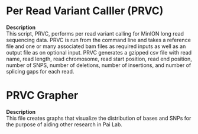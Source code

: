 # Per Read Variant Calller (PRVC)

**Description**   
This script, PRVC, performs per read variant calling for  MinION long read sequencing data. PRVC is run from the command line and takes a reference file and one or many associated bam files as required inputs as well as an output file as on optional input. PRVC generates a gzipped csv file with read name, read length, read chromosome, read start position, read end position, number of SNPS, number of deletions, number of insertions, and number of splicing gaps for each read.

# PRVC Grapher

**Description**  
This file creates graphs that visualize the distribution of bases and SNPs for the purpose of aiding other research in Pai Lab.
